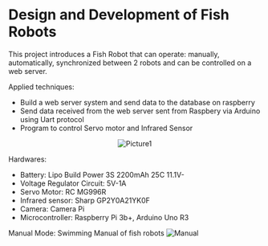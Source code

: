 # Design and Development of Fish Robots

This project introduces a Fish Robot that can operate: manually, automatically, synchronized between 2 robots and can be controlled on a web server.

Applied techniques:
- Build a web server system and send data to the database on raspberry
- Send data received from the web server sent from Raspbery via Arduino using Uart protocol
- Program to control Servo motor and Infrared Sensor

<p align="center">
  <img src="https://github.com/user-attachments/assets/abe823af-5a84-4336-acb8-57702ca05477" alt="Picture1">
</p>

Hardwares:
- Battery: Lipo Build Power 3S 2200mAh 25C 11.1V-
- Voltage Regulator Circuit: 5V-1A
- Servo Motor: RC MG996R
- Infrared sensor: Sharp GP2Y0A21YK0F
- Camera: Camera Pi
- Microcontroller: Raspberry Pi 3b+, Arduino Uno R3

Manual Mode:
Swimming Manual of fish robots
![Manual](https://github.com/user-attachments/assets/7bae5bee-bd29-4242-9542-ba49899b5676)
 
